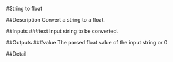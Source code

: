 #String to float

##Description
Convert a string to a float.

##Inputs
###text
Input string to be converted.

##Outputs
###value
The parsed float value of the input string or 0

##Detail

